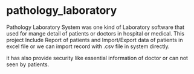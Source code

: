 # pathology_laboratory



Pathology Laboratory System was one kind of Laboratory software that used for mange detail of patients or doctors in hospital or medical.
This project Include Report of patients and Import/Export data of patients in excel file or we can import record with .csv file in system directly.

it has also provide security like essential information of doctor or can not seen by patients.
